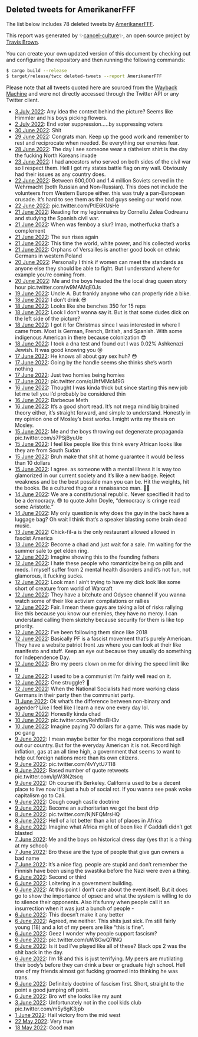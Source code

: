 ## Deleted tweets for AmerikanerFFF

The list below includes 78 deleted tweets by
[AmerikanerFFF](https://twitter.com/AmerikanerFFF).



This report was generated by ✨[cancel-culture](https://github.com/travisbrown/cancel-culture)✨,
an open source project by [Travis Brown](https://twitter.com/travisbrown).

You can create your own updated version of this document by checking out and configuring the
repository and then running the following commands:

```bash
$ cargo build --release
$ target/release/twcc deleted-tweets --report AmerikanerFFF
```

Please note that all tweets quoted here are sourced from the
[Wayback Machine](https://web.archive.org) and were not directly accessed through the Twitter API or
any Twitter client.

* [ 3 July 2022](https://web.archive.org/web/20220703012315/https://twitter.com/AmerikanerFFF/status/1543404888507486211): Any idea the context behind the picture? Seems like Himmler and his boys picking flowers. <!--1543404888507486211-->
* [ 2 July 2022](https://web.archive.org/web/20220702232635/https://twitter.com/AmerikanerFFF/status/1543375125512613888): End voter suppression…..by suppressing voters <!--1543375125512613888-->
* [30 June 2022](https://web.archive.org/web/20220630031802/https://twitter.com/AmerikanerFFF/status/1542345977230774273): Shit <!--1542345977230774273-->
* [29 June 2022](https://web.archive.org/web/20220629041448/https://twitter.com/AmerikanerFFF/status/1541998254010908672): Congrats man. Keep up the good work and remember to rest and reciprocate when needed. Be everything our enemies fear. <!--1541998254010908672-->
* [28 June 2022](https://web.archive.org/web/20220629171200/https://twitter.com/AmerikanerFFF/status/1541933953699008517): The day I see someone wear a r/atheism shirt is the day the fucking North Koreans invade <!--1541933953699008517-->
* [23 June 2022](https://web.archive.org/web/20220623165757/https://twitter.com/AmerikanerFFF/status/1540015972777705477): I had ancestors who served on both sides of the civil war so I respect them. Hell I got my states battle flag on my wall. Obviously had their issues as any country does. <!--1540015972777705477-->
* [22 June 2022](https://web.archive.org/web/20220623004302/https://twitter.com/AmerikanerFFF/status/1539754821510733825): Between 600,000 and 1.4 million Soviets served in the Wehrmacht (both Russian and Non-Russian). This does not include the volunteers from Western Europe either. this was truly a pan-European crusade. It’s hard to see them as the bad guys seeing our world now. <!--1539754821510733825-->
* [22 June 2022](https://web.archive.org/web/20220623200937/https://twitter.com/AmerikanerFFF/status/1539617594726121473): pic.twitter.com/PtlE6KUsHe <!--1539617594726121473-->
* [21 June 2022](https://web.archive.org/web/20220621234223/https://twitter.com/AmerikanerFFF/status/1539391965829242883): Reading for my legionnaires by Corneliu Zelea Codreanu and studying the Spanish civil war. <!--1539391965829242883-->
* [21 June 2022](https://web.archive.org/web/20220621221259/https://twitter.com/AmerikanerFFF/status/1539370610878472193): When was femboy a slur? lmao, motherfucka that’s a complement <!--1539370610878472193-->
* [21 June 2022](https://web.archive.org/web/20220621202859/https://twitter.com/AmerikanerFFF/status/1539344456981401601): The sun rises again <!--1539344456981401601-->
* [21 June 2022](https://web.archive.org/web/20220621141843/https://twitter.com/AmerikanerFFF/status/1539251166944567300): This time the world, white power, and his collected works <!--1539251166944567300-->
* [21 June 2022](https://web.archive.org/web/20220621114334/https://twitter.com/AmerikanerFFF/status/1539212173280428033): Orphans of Versailles is another good book on ethnic Germans in western Poland <!--1539212173280428033-->
* [20 June 2022](https://web.archive.org/web/20220620193814/https://twitter.com/AmerikanerFFF/status/1538969427680559106): Personally I think if women can meet the standards as anyone else they should be able to fight. But I understand where for example you’re coming from. <!--1538969427680559106-->
* [20 June 2022](https://web.archive.org/web/20220620040115/https://twitter.com/AmerikanerFFF/status/1538733516954947591): Me and the boys headed the the local drag queen story hour pic.twitter.com/w9MAMqE0Js <!--1538733516954947591-->
* [19 June 2022](https://web.archive.org/web/20220619050606/https://twitter.com/AmerikanerFFF/status/1538387563651731456): Uncle A. But frankly anyone who can properly ride a bike. <!--1538387563651731456-->
* [18 June 2022](https://web.archive.org/web/20220618170606/https://twitter.com/AmerikanerFFF/status/1538206371748974594): I don’t drink 😎 <!--1538206371748974594-->
* [18 June 2022](https://web.archive.org/web/20220618170557/https://twitter.com/AmerikanerFFF/status/1538206273979695106): Looks like she benches 350 for 15 reps <!--1538206273979695106-->
* [18 June 2022](https://web.archive.org/web/20220618170503/https://twitter.com/AmerikanerFFF/status/1538205999798046720): Look I don’t wanna say it. But is that some dudes dick on the left side of the picture? <!--1538205999798046720-->
* [18 June 2022](https://web.archive.org/web/20220618044535/https://twitter.com/AmerikanerFFF/status/1538018801840640004): I got it for Christmas since I was interested in where I came from. Most is German, French, British, and Spanish. With some indigenous American in there because colonization 😎 <!--1538018801840640004-->
* [18 June 2022](https://web.archive.org/web/20220618043530/https://twitter.com/AmerikanerFFF/status/1538017419528052739): I took a dna test and found out I was 0.02% Ashkenazi Jewish. It was good knowing you 😢 <!--1538017419528052739-->
* [17 June 2022](https://web.archive.org/web/20220617192310/https://twitter.com/AmerikanerFFF/status/1537878044983103488): He knows all about gay sex huh? 😳 <!--1537878044983103488-->
* [17 June 2022](https://web.archive.org/web/20220617173715/https://twitter.com/AmerikanerFFF/status/1537851633157160961): Going by the handle seems she thinks she’s worth nothing <!--1537851633157160961-->
* [17 June 2022](https://web.archive.org/web/20220617172903/https://twitter.com/AmerikanerFFF/status/1537849638719479809): Just two homies being homies <!--1537849638719479809-->
* [17 June 2022](https://web.archive.org/web/20220617045112/https://twitter.com/AmerikanerFFF/status/1537658963952816128): pic.twitter.com/qUhfMMcM9G <!--1537658963952816128-->
* [16 June 2022](https://web.archive.org/web/20220616122400/https://twitter.com/AmerikanerFFF/status/1537410345639235587): Thought I was kinda thick but since starting this new job let me tell you I’d probably be considered thin <!--1537410345639235587-->
* [16 June 2022](https://web.archive.org/web/20220616040429/https://twitter.com/AmerikanerFFF/status/1537284883025997825): Barbecue Meth <!--1537284883025997825-->
* [16 June 2022](https://web.archive.org/web/20220616023749/https://twitter.com/AmerikanerFFF/status/1537262921067159553): It’s a good short read. It’s not mega mind big brained theory either, it’s straight forward, and simple to understand. Honestly in my opinion one of Mosley’s best works. I might write my thesis on Mosley. <!--1537262921067159553-->
* [15 June 2022](https://web.archive.org/web/20220615211240/https://twitter.com/AmerikanerFFF/status/1537181230554574850): Me and the boys throwing out degenerate propaganda pic.twitter.com/s7PSjByuUe <!--1537181230554574850-->
* [15 June 2022](https://web.archive.org/web/20220615192926/https://twitter.com/AmerikanerFFF/status/1537155226490249216): I feel like people like this think every African looks like they are from South Sudan <!--1537155226490249216-->
* [15 June 2022](https://web.archive.org/web/20220615170019/https://twitter.com/AmerikanerFFF/status/1537117423253454850): Bruh make that shit at home guarantee it would be less than 10 dollars <!--1537117423253454850-->
* [15 June 2022](https://web.archive.org/web/20220615032429/https://twitter.com/AmerikanerFFF/status/1536912451911950337): I agree. as someone with a mental illness it is way too glamorized in our current society and it’s like a new badge. Reject weakness and be the best possible man you can be. Hit the weights, hit the books. Be a cultured thug or a renaissance man. ✋🏻 <!--1536912451911950337-->
* [14 June 2022](https://web.archive.org/web/20220614233817/https://twitter.com/AmerikanerFFF/status/1536855481846751233): We are a constitutional republic. Never specified it had to be a democracy. 😎 to quote John Doyle, “democracy is cringe read some Aristotle.” <!--1536855481846751233-->
* [14 June 2022](https://web.archive.org/web/20220614041812/https://twitter.com/AmerikanerFFF/status/1536563449441943552): My only question is why does the guy in the back have a luggage bag? Oh wait I think that’s a speaker blasting some brain dead music. <!--1536563449441943552-->
* [13 June 2022](https://web.archive.org/web/20220613224550/https://twitter.com/AmerikanerFFF/status/1536479792111001601): Chick-fil-a is the only restaurant allowed allowed in fascist America <!--1536479792111001601-->
* [13 June 2022](https://web.archive.org/web/20220613171321/https://twitter.com/AmerikanerFFF/status/1536395347446181894): Become a chad and just wait for a sale. I’m waiting for the summer sale to get elden ring. <!--1536395347446181894-->
* [12 June 2022](https://web.archive.org/web/20220612182556/https://twitter.com/AmerikanerFFF/status/1536051948666949633): Imagine showing this to the founding fathers <!--1536051948666949633-->
* [12 June 2022](https://web.archive.org/web/20220612164929/https://twitter.com/AmerikanerFFF/status/1536026481461272577): I hate these people who romanticize being on pills and meds. I myself suffer from 2 mental health disorders and it’s not fun, not glamorous, it fucking sucks. <!--1536026481461272577-->
* [12 June 2022](https://web.archive.org/web/20220612033514/https://twitter.com/AmerikanerFFF/status/1535827889836417026): Look man I ain’t trying to have my dick look like some short of creature from world of Warcraft <!--1535827889836417026-->
* [12 June 2022](https://web.archive.org/web/20220612022756/https://twitter.com/AmerikanerFFF/status/1535810982639181824): They have a bitchute and Odysee channel if you wanna watch some of their like activism compilations or rallies <!--1535810982639181824-->
* [12 June 2022](https://web.archive.org/web/20220612022638/https://twitter.com/AmerikanerFFF/status/1535810728304730112): Fair. I mean these guys are taking a lot of risks rallying like this because you know our enemies, they have no mercy. I can understand calling them sketchy because security for them is like top priority. <!--1535810728304730112-->
* [12 June 2022](https://web.archive.org/web/20220612022131/https://twitter.com/AmerikanerFFF/status/1535809357459255296): I’ve been following them since like 2018 <!--1535809453492260871-->
* [12 June 2022](https://web.archive.org/web/20220612022131/https://twitter.com/AmerikanerFFF/status/1535809357459255296): Basically PF is a fascist movement that’s purely American. They have a website patriot front .us where you can look at their like manifesto and stuff. Keep an eye out because they usually do something for Independence Day. <!--1535809357459255296-->
* [12 June 2022](https://web.archive.org/web/20220612014305/https://twitter.com/AmerikanerFFF/status/1535799553252724737): Bro my peers clown on me for driving the speed limit like tf <!--1535799553252724737-->
* [12 June 2022](https://web.archive.org/web/20220612012058/https://twitter.com/AmerikanerFFF/status/1535794066243616768): I used to be a communist I’m fairly well read on it. <!--1535794066243616768-->
* [12 June 2022](https://web.archive.org/web/20220612011603/https://twitter.com/AmerikanerFFF/status/1535792898163490816): One struggle? 🤝 <!--1535792898163490816-->
* [12 June 2022](https://web.archive.org/web/20220612011105/https://twitter.com/AmerikanerFFF/status/1535791619261476864): When the National Socialists had more working class Germans in their party then the communist party. <!--1535791619261476864-->
* [11 June 2022](https://web.archive.org/web/20220611031848/https://twitter.com/AmerikanerFFF/status/1535461449769709568): Ok what’s the difference between non-binary and agender? Like I feel like I learn a new one every day lol. <!--1535461449769709568-->
* [10 June 2022](https://web.archive.org/web/20220610202251/https://twitter.com/AmerikanerFFF/status/1535356760432721920): Honestly kinda chad <!--1535356760432721920-->
* [10 June 2022](https://web.archive.org/web/20220610192536/https://twitter.com/AmerikanerFFF/status/1535342345666936832): pic.twitter.com/RehfbsBH3v <!--1535342345666936832-->
* [10 June 2022](https://web.archive.org/web/20220610124427/https://twitter.com/AmerikanerFFF/status/1535241369287016450): Imagine paying 70 dollars for a game. This was made by pc gang <!--1535241369287016450-->
* [ 9 June 2022](https://web.archive.org/web/20220609223910/https://twitter.com/AmerikanerFFF/status/1535028591553138690): I mean maybe better for the mega corporations that sell out our country. But for the everyday American it is not. Record high inflation, gas at an all time high, a government that seems to want to help out foreign nations more than its own citizens. <!--1535028591553138690-->
* [ 9 June 2022](https://web.archive.org/web/20220609201904/https://twitter.com/AmerikanerFFF/status/1534992809354313735): pic.twitter.com/4vYytU7TI8 <!--1534992809354313735-->
* [ 9 June 2022](https://web.archive.org/web/20220609132203/https://twitter.com/AmerikanerFFF/status/1534888349097414657): Based number of quote retweets pic.twitter.com/lpW3N2tscq <!--1534888349097414657-->
* [ 9 June 2022](https://web.archive.org/web/20220609131316/https://twitter.com/AmerikanerFFF/status/1534886103706214400): Oh course it’s Berkeley. California used to be a decent place to live now it’s just a hub of social rot. If you wanna see peak woke capitalism go to Cali. <!--1534886103706214400-->
* [ 9 June 2022](https://web.archive.org/web/20220609020120/https://twitter.com/AmerikanerFFF/status/1534717041835376640): Cough cough castle doctrine <!--1534717041835376640-->
* [ 9 June 2022](https://web.archive.org/web/20220609012408/https://twitter.com/AmerikanerFFF/status/1534707654890864640): Become an authoritarian we got the best drip <!--1534707654890864640-->
* [ 8 June 2022](https://web.archive.org/web/20220608211904/https://twitter.com/AmerikanerFFF/status/1534646093862125568): pic.twitter.com/NjNFQMrsHQ <!--1534646093862125568-->
* [ 8 June 2022](https://web.archive.org/web/20220608205314/https://twitter.com/AmerikanerFFF/status/1534639469726408706): Hell of a lot better than a lot of places in Africa <!--1534639469726408706-->
* [ 8 June 2022](https://web.archive.org/web/20220608205007/https://twitter.com/AmerikanerFFF/status/1534638888421101570): Imagine what Africa might of been like if Gaddafi didn’t get blasted <!--1534638888421101570-->
* [ 7 June 2022](https://web.archive.org/web/20220607230147/https://twitter.com/AmerikanerFFF/status/1534309531861278727): Me and the boys on historical dress day (yes that is a thing at my school) <!--1534309531861278727-->
* [ 7 June 2022](https://web.archive.org/web/20220607230010/https://twitter.com/AmerikanerFFF/status/1534309009615986689): Bro these are the type of people that give gun owners a bad name <!--1534309009615986689-->
* [ 7 June 2022](https://web.archive.org/web/20220607165826/https://twitter.com/AmerikanerFFF/status/1534218124110741504): It’s a nice flag. people are stupid and don’t remember the Finnish have been using the swastika before the Nazi were even a thing. <!--1534218124110741504-->
* [ 6 June 2022](https://web.archive.org/web/20220606224237/https://twitter.com/AmerikanerFFF/status/1533942361520209922): Second or third <!--1533942361520209922-->
* [ 6 June 2022](https://web.archive.org/web/20220606223715/https://twitter.com/AmerikanerFFF/status/1533940927718383617): Loitering in a government building. <!--1533941012116262919-->
* [ 6 June 2022](https://web.archive.org/web/20220606223715/https://twitter.com/AmerikanerFFF/status/1533940927718383617): At this point I don’t care about the event itself. But it does go to show the importance of opsec and what the system is willing to do to silence their opponents. Also it’s funny when people call it an insurrection when it was just a bunch of people - <!--1533940927718383617-->
* [ 6 June 2022](https://web.archive.org/web/20220606222615/https://twitter.com/AmerikanerFFF/status/1533938204386238464): This doesn’t make it any better <!--1533938204386238464-->
* [ 6 June 2022](https://web.archive.org/web/20220606211636/https://twitter.com/AmerikanerFFF/status/1533920665916559361): Agreed, me neither. This shits just sick. I’m still fairly young (18) and a lot of my peers are like “this is fine”. <!--1533920665916559361-->
* [ 6 June 2022](https://web.archive.org/web/20220606211202/https://twitter.com/AmerikanerFFF/status/1533919510167683073): Geez I wonder why people support fascism? <!--1533919510167683073-->
* [ 6 June 2022](https://web.archive.org/web/20220606143459/https://twitter.com/AmerikanerFFF/status/1533819642782879744): pic.twitter.com/uW8GwQ7lNQ <!--1533819642782879744-->
* [ 6 June 2022](https://web.archive.org/web/20220606142652/https://twitter.com/AmerikanerFFF/status/1533817475447537664): Is it bad I’ve played like all of these? Black ops 2 was the shit back in the day. <!--1533817475447537664-->
* [ 6 June 2022](https://web.archive.org/web/20220606045223/https://twitter.com/AmerikanerFFF/status/1533673102655225862): I’m 18 and this is just terrifying. My peers are mutilating their body’s before they can drink a beer or graduate high school.  Hell one of my friends almost got fucking groomed into thinking he was trans. <!--1533673102655225862-->
* [ 6 June 2022](https://web.archive.org/web/20220606044246/https://twitter.com/AmerikanerFFF/status/1533670580305674241): Definitely doctrine of fascism first. Short, straight to the point a good jumping off point. <!--1533670580305674241-->
* [ 6 June 2022](https://web.archive.org/web/20220606043926/https://twitter.com/AmerikanerFFF/status/1533669823955324930): Bro wtf she looks like my aunt <!--1533669823955324930-->
* [ 3 June 2022](https://web.archive.org/web/20220603054647/https://twitter.com/AmerikanerFFF/status/1532599535004008448): Unfortunately not in the cool kids club pic.twitter.com/m5y6gK3jpb <!--1532599535004008448-->
* [ 1 June 2022](https://web.archive.org/web/20220601061706/https://twitter.com/AmerikanerFFF/status/1531882417673453569): Hail victory from the mid west <!--1531882417673453569-->
* [22 May 2022](https://web.archive.org/web/20220522045333/https://twitter.com/AmerikanerFFF/status/1528237376878915584): Very true <!--1528237376878915584-->
* [18 May 2022](https://web.archive.org/web/20220518160732/https://twitter.com/AmerikanerFFF/status/1526957534518689792): Good man <!--1526957534518689792-->
